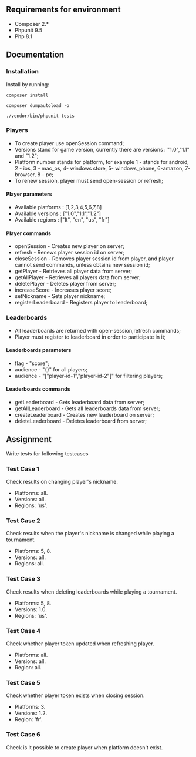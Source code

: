 ## Requirements for environment

* Composer 2.*
* Phpunit 9.5
* Php 8.1

## Documentation

### Installation

Install by running:

```
composer install
```

```
composer dumpautoload -o
```

```
./vendor/bin/phpunit tests
```

### Players

* To create player use openSession command;
* Versions stand for game version, currently there are versions : "1.0","1.1" and "1.2";
* Platform number stands for platform, for example 1 - stands for android, 2 - ios, 3 - mac_os, 4- windows store, 5- windows_phone, 6-amazon, 7-browser, 8 - pc;
* To renew session, player must send open-session or refresh;

#### Player parameters
* Available platforms : [1,2,3,4,5,6,7,8]
* Available versions : ["1.0","1.1","1.2"]
* Available regions : ["lt", "en", "us", "fr"]

#### Player commands
* openSession - Creates new player on server;
* refresh - Renews player session id on server;
* closeSession - Removes player session id from player, and player cannot send commands, unless obtains new session id;
* getPlayer - Retrieves all player data from server;
* getAllPlayer - Retrieves all players data from server;
* deletePlayer - Deletes player from server;
* increaseScore - Increases player score;
* setNickname - Sets player nickname;
* registerLeaderboard - Registers player to leaderboard;

### Leaderboards

* All leaderboards are returned with open-session,refresh commands;
* Player must register to leaderboard in order to participate in it;

#### Leaderboards parameters

* flag - "score";
* audience - "{}" for all players;
* audience - "["player-id-1","player-id-2"]" for filtering players;

#### Leaderboards commands

* getLeaderboard - Gets leaderboard data from server;
* getAllLeaderboard - Gets all leaderboards data from server;
* createLeaderboard - Creates new leaderboard on server;
* deleteLeaderboard - Deletes leaderboard from server;

## Assignment 

Write tests for following testcases

### Test Case 1 
Check results on changing player's nickname. 

* Platforms: all.
* Versions: all.
* Regions: 'us'.
 
### Test Case 2
Check results when the player's nickname is changed while playing a tournament.

* Platforms: 5, 8.
* Versions: all.
* Regions: all.
 
 
### Test Case 3 
Check results when deleting leaderboards while playing a tournament.

* Platforms: 5, 8.
* Versions:  1.0.
* Regions: 'us'.
 
 
### Test Case 4 
Check whether player token updated when refreshing player.

* Platforms: all.
* Versions: all.
* Region: all.
 
 
### Test Case 5 
Check whether player token exists when closing session.

* Platforms: 3.
* Versions: 1.2.
* Region: 'fr'.
 
### Test Case 6
Check is it possible to create player when platform doesn't exist.
